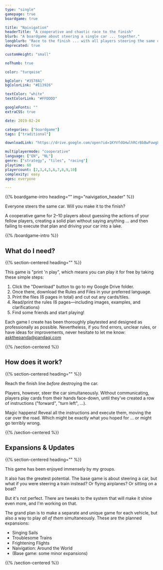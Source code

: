 ```yaml
---
type: "single"
gamepage: true
boardgame: true

title: "Naivigation"
headerTitle: "A cooperative and chaotic race to the finish"
blurb: "A boardgame about steering a single car ... together."
longblurb: "Race to the finish ... with all players steering the same car at the same time!"
deprecated: true

customHeight: "small"

noThumb: true

color: "turqoise"

bgColor: "#3578A1"
bgColorLink: "#E13926"

textColor: "white"
textColorLink: "#FFDDDD"

googleFonts: ""
extraCSS: true

date: 2019-02-24

categories: ["boardgame"]
tags: ["traditional"]

downloadLink: "https://drive.google.com/open?id=1KYVfdGHwlhRCrBbBwFuwgL5mWycQ8lb3"

multiplayermode: "cooperative"
language: ["EN", "NL"]
genre: ["strategy", "tiles", "racing"]
playtime: 60
playercount: [2,3,4,5,6,7,8,9,10]
complexity: easy
ages: everyone

---
```


{{% boardgame-intro heading="" img="naivigation_header" %}}

Everyone steers the same car. Will you make it to the finish?

A cooperative game for 2&ndash;10 players about guessing the actions of your fellow players, creating a solid plan without saying anything ... and then failing to execute that plan and driving your car into a lake.

{{% /boardgame-intro %}}

<h2 class="purpleCategory">What do I need?</h2>

{{% section-centered heading="" %}}

This game is "print 'n play", which means you can play it for free by taking these simple steps:
1. Click the "Download" button to go to my Google Drive folder.
2. Once there, download the Rules and Files in your preferred language.
3. Print the files (6 pages in total) and cut out any cards/tiles.
4. Read/print the rules (6 pages&mdash;including images, examples, and clarifications)
5. Find some friends and start playing!

Each game I create has been thoroughly playtested and designed as professionally as possible. Nevertheless, if you find errors, unclear rules, or have ideas for improvements, never hesitate to let me know: [askthepanda@pandaqi.com](mailto:askthepanda@pandaqi.com)

{{% /section-centered %}}

<h2 class="blueCategory">How does it work?</h2>

{{% section-centered heading="" %}}

Reach the finish line _before_ destroying the car. 

Players, however, steer the car simultaneously. Without communicating, players play cards from their hands face-down, until they've created a row of instructions ("forward", "turn left", ...).

Magic happens! Reveal all the instructions and execute them, moving the car over the road. Which might be exactly what you hoped for ... or might go terribly wrong.

{{% /section-centered %}}

<h2 class="redCategory">Expansions &amp; Updates</h2>

{{% section-centered heading="" %}}

This game has been enjoyed immensely by my groups. 

It also has the greatest potential. The base game is about steering a car, but what if you were steering a train instead? Or flying airplanes? Or sitting on a boat?

But it's not perfect. There are tweaks to the system that will make it shine even more, and I'm working on that.

The grand plan is to make a separate and unique game for each vehicle, but also a way to play _all of them_ simultaneously. These are the planned expansions:
- Singing Sails
- Troublesome Trains
- Frightening Flights
- Naivigation: Around the World
- (Base game: some minor expansions)

{{% /section-centered %}}